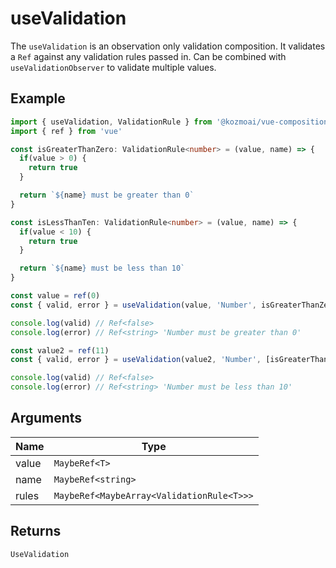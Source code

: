 # useValidation
The `useValidation` is an observation only validation composition. It validates a `Ref` against any validation rules passed in. Can be combined with `useValidationObserver` to validate multiple values.

## Example
```typescript
import { useValidation, ValidationRule } from '@kozmoai/vue-compositions'
import { ref } from 'vue'

const isGreaterThanZero: ValidationRule<number> = (value, name) => {
  if(value > 0) {
    return true
  }

  return `${name} must be greater than 0`
}

const isLessThanTen: ValidationRule<number> = (value, name) => {
  if(value < 10) {
    return true
  }

  return `${name} must be less than 10`
}

const value = ref(0)
const { valid, error } = useValidation(value, 'Number', isGreaterThanZero)

console.log(valid) // Ref<false>
console.log(error) // Ref<string> 'Number must be greater than 0'

const value2 = ref(11)
const { valid, error } = useValidation(value2, 'Number', [isGreaterThanZero, isLessThanTen])

console.log(valid) // Ref<false>
console.log(error) // Ref<string> 'Number must be less than 10'
```

## Arguments
| Name     | Type                              |
|----------|-----------------------------------|
| value    | `MaybeRef<T>`                     |
| name     | `MaybeRef<string>`                |
| rules    | `MaybeRef<MaybeArray<ValidationRule<T>>>`   |


## Returns
`UseValidation`